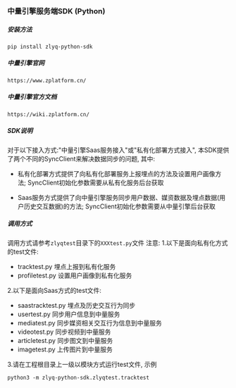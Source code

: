 ### 中量引擎服务端SDK (Python)

##### 安装方法

```
pip install zlyq-python-sdk
```

##### 中量引擎官网

``` https://www.zplatform.cn/
https://www.zplatform.cn/
```

##### 中量引擎官方文档

```https://wiki.zplatform.cn/
https://wiki.zplatform.cn/
```

##### SDK说明

对于以下接入方式:"中量引擎Saas服务接入"或"私有化部署方式接入", 本SDK提供了两个不同的SyncClient来解决数据同步的问题, 其中:

* 私有化部署方式提供了向私有化部署服务上报埋点的方法及设置用户画像方法; SyncClient初始化参数需要从私有化服务后台获取

* Saas服务方式提供了向中量引擎服务同步用户数据、媒资数据及埋点数据(用户历史交互数据)的方法; SyncClient初始化参数需要从中量引擎后台获取

##### 调用方式

调用方式请参考`zlyqtest`目录下的`XXXtest.py`文件
注意:
1.以下是面向私有化方式的test文件:

* tracktest.py    埋点上报到私有化服务
* profiletest.py    设置用户画像到私有化服务

2.以下是面向Saas方式的test文件:

* saastracktest.py    埋点及历史交互行为同步
* usertest.py    同步用户信息到中量服务
* mediatest.py    同步媒资相关交互行为信息到中量服务
* videotest.py    同步视频到中量服务
* articletest.py    同步图文到中量服务
* imagetest.py    上传图片到中量服务

3.请在工程根目录上一级以模块方式运行test文件, 示例
```
python3 -m zlyq-python-sdk.zlyqtest.tracktest
```
